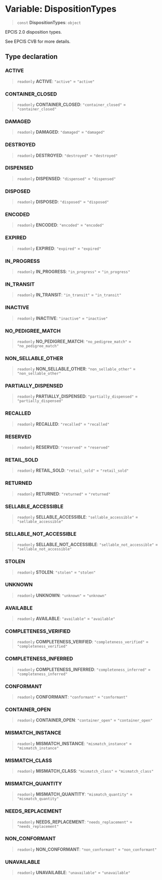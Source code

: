 # Variable: DispositionTypes

> `const` **DispositionTypes**: `object`

EPCIS 2.0 disposition types.

See EPCIS CVB for more details.

## Type declaration

### ACTIVE

> `readonly` **ACTIVE**: `"active"` = `"active"`

### CONTAINER\_CLOSED

> `readonly` **CONTAINER\_CLOSED**: `"container_closed"` = `"container_closed"`

### DAMAGED

> `readonly` **DAMAGED**: `"damaged"` = `"damaged"`

### DESTROYED

> `readonly` **DESTROYED**: `"destroyed"` = `"destroyed"`

### DISPENSED

> `readonly` **DISPENSED**: `"dispensed"` = `"dispensed"`

### DISPOSED

> `readonly` **DISPOSED**: `"disposed"` = `"disposed"`

### ENCODED

> `readonly` **ENCODED**: `"encoded"` = `"encoded"`

### EXPIRED

> `readonly` **EXPIRED**: `"expired"` = `"expired"`

### IN\_PROGRESS

> `readonly` **IN\_PROGRESS**: `"in_progress"` = `"in_progress"`

### IN\_TRANSIT

> `readonly` **IN\_TRANSIT**: `"in_transit"` = `"in_transit"`

### INACTIVE

> `readonly` **INACTIVE**: `"inactive"` = `"inactive"`

### NO\_PEDIGREE\_MATCH

> `readonly` **NO\_PEDIGREE\_MATCH**: `"no_pedigree_match"` = `"no_pedigree_match"`

### NON\_SELLABLE\_OTHER

> `readonly` **NON\_SELLABLE\_OTHER**: `"non_sellable_other"` = `"non_sellable_other"`

### PARTIALLY\_DISPENSED

> `readonly` **PARTIALLY\_DISPENSED**: `"partially_dispensed"` = `"partially_dispensed"`

### RECALLED

> `readonly` **RECALLED**: `"recalled"` = `"recalled"`

### RESERVED

> `readonly` **RESERVED**: `"reserved"` = `"reserved"`

### RETAIL\_SOLD

> `readonly` **RETAIL\_SOLD**: `"retail_sold"` = `"retail_sold"`

### RETURNED

> `readonly` **RETURNED**: `"returned"` = `"returned"`

### SELLABLE\_ACCESSIBLE

> `readonly` **SELLABLE\_ACCESSIBLE**: `"sellable_accessible"` = `"sellable_accessible"`

### SELLABLE\_NOT\_ACCESSIBLE

> `readonly` **SELLABLE\_NOT\_ACCESSIBLE**: `"sellable_not_accessible"` = `"sellable_not_accessible"`

### STOLEN

> `readonly` **STOLEN**: `"stolen"` = `"stolen"`

### UNKNOWN

> `readonly` **UNKNOWN**: `"unknown"` = `"unknown"`

### AVAILABLE

> `readonly` **AVAILABLE**: `"available"` = `"available"`

### COMPLETENESS\_VERIFIED

> `readonly` **COMPLETENESS\_VERIFIED**: `"completeness_verified"` = `"completeness_verified"`

### COMPLETENESS\_INFERRED

> `readonly` **COMPLETENESS\_INFERRED**: `"completeness_inferred"` = `"completeness_inferred"`

### CONFORMANT

> `readonly` **CONFORMANT**: `"conformant"` = `"conformant"`

### CONTAINER\_OPEN

> `readonly` **CONTAINER\_OPEN**: `"container_open"` = `"container_open"`

### MISMATCH\_INSTANCE

> `readonly` **MISMATCH\_INSTANCE**: `"mismatch_instance"` = `"mismatch_instance"`

### MISMATCH\_CLASS

> `readonly` **MISMATCH\_CLASS**: `"mismatch_class"` = `"mismatch_class"`

### MISMATCH\_QUANTITY

> `readonly` **MISMATCH\_QUANTITY**: `"mismatch_quantity"` = `"mismatch_quantity"`

### NEEDS\_REPLACEMENT

> `readonly` **NEEDS\_REPLACEMENT**: `"needs_replacement"` = `"needs_replacement"`

### NON\_CONFORMANT

> `readonly` **NON\_CONFORMANT**: `"non_conformant"` = `"non_conformant"`

### UNAVAILABLE

> `readonly` **UNAVAILABLE**: `"unavailable"` = `"unavailable"`
